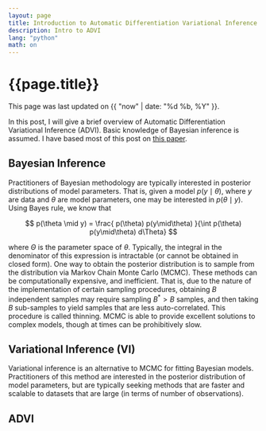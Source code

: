 ```yaml
---
layout: page
title: Introduction to Automatic Differentiation Variational Inference
description: Intro to ADVI
lang: "python"
math: on
---
```


# {{page.title}}

This page was last updated on {{ "now" | date: "%d %b, %Y" }}.

In this post, I will give a brief overview of Automatic Differentiation
Variational Inference (ADVI). Basic knowledge of Bayesian inference is assumed.
I have based most of this post on [this paper][1].

## Bayesian Inference
Practitioners of Bayesian methodology are typically interested in posterior distributions
of model parameters. That is, given a model $p(y \mid \theta)$, where $y$ are data and 
$\theta$ are model parameters, one may be interested in $p(\theta \mid y)$. Using Bayes rule,
we know that

$$
p(\theta \mid y) = \frac{ p(\theta) p(y\mid\theta) }{\int p(\theta) p(y\mid\theta) d\Theta}
$$

where $\Theta$ is the parameter space of $\theta$. Typically, the integral in the
denominator of this expression is intractable (or cannot be obtained in closed
form). One way to obtain the posterior distribution is to sample from the
distribution via Markov Chain Monte Carlo (MCMC). These methods can be
computationally expensive, and inefficient. That is, due to the nature of the
implementation of certain sampling procedures, obtaining $B$ independent
samples may require sampling $B^* > B$ samples, and then taking $B$ sub-samples
to yield samples that are less auto-correlated. This procedure is called
thinning.  MCMC is able to provide excellent solutions to complex models,
though at times can be prohibitively slow.

## Variational Inference (VI)
Variational inference is an alternative to MCMC for fitting Bayesian models. 
Practitioners of this method are interested in the posterior distribution
of model parameters, but are typically seeking methods that are faster and
scalable to datasets that are large (in terms of number of observations).

## ADVI

[1]: https://arxiv.org/abs/1603.00788
